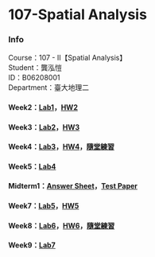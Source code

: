 # 107-Spatial Analysis
### Info    
Course：107 - II【Spatial Analysis】    
Student：龔泓愷   
ID：B06208001    
Department：臺大地理二    

#### Week2：[Lab1](https://bourbon0212.github.io/107-Spatial-Analysis/Week2/空間分析_實習1.html)，[HW2](https://bourbon0212.github.io/107-Spatial-Analysis/Week2/空間分析_作業2.html)
#### Week3：[Lab2](https://bourbon0212.github.io/107-Spatial-Analysis/Week3/空間分析_實習2.html)，[HW3](https://bourbon0212.github.io/107-Spatial-Analysis/Week3/空間分析_作業3.html)   
#### Week4：[Lab3](https://bourbon0212.github.io/107-Spatial-Analysis/Week4/空間分析_實習3.html)，[HW4](https://bourbon0212.github.io/107-Spatial-Analysis/Week4/空間分析_作業4.html)，[隨堂練習](https://bourbon0212.github.io/107-Spatial-Analysis/Week4/GISTools_bonus.html)      
#### Week5：[Lab4](https://bourbon0212.github.io/107-Spatial-Analysis/Week5/空間分析_綜合分析.html)    
#### Midterm1：[Answer Sheet](https://bourbon0212.github.io/107-Spatial-Analysis/Week6/SA_Mid1.html)，[Test Paper](https://ceiba.ntu.edu.tw/course/3b8fe1/content/SA_Mid1.pdf)        
#### Week7：[Lab5](https://bourbon0212.github.io/107-Spatial-Analysis/Week7/空間分析_實習5.html)，[HW5](https://bourbon0212.github.io/107-Spatial-Analysis/Week7/空間分析_作業5.html)    
#### Week8：[Lab6](https://bourbon0212.github.io/107-Spatial-Analysis/Week8/空間分析_實習6.html)，[HW6](https://bourbon0212.github.io/107-Spatial-Analysis/Week8/空間分析_作業6.html)，[隨堂練習](https://bourbon0212.github.io/107-Spatial-Analysis/Week8/統計隨堂考.html)    
#### Week9：[Lab7](https://bourbon0212.github.io/107-Spatial-Analysis/Week9/空間分析_實習7.html)
